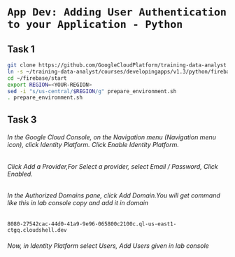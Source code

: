 # ``` App Dev: Adding User Authentication to your Application - Python ```
## Task 1
```bash
git clone https://github.com/GoogleCloudPlatform/training-data-analyst
ln -s ~/training-data-analyst/courses/developingapps/v1.3/python/firebase ~/firebase
cd ~/firebase/start
export REGION=<YOUR-REGION>
sed -i "s/us-central/$REGION/g" prepare_environment.sh
. prepare_environment.sh
```
## Task 3
###### In the Google Cloud Console, on the Navigation menu (Navigation menu icon), click Identity Platform. Click Enable Identity Platform.
###### Click Add a Provider,For Select a provider, select Email / Password, Click Enabled.
###### In the Authorized Domains pane, click Add Domain.You will get command like this in lab console copy and add it in domain
``` 8080-27542cac-44d0-41a9-9e96-065800c2100c.ql-us-east1-ctgq.cloudshell.dev ```
###### Now, in Identity Platform select Users, Add Users given in lab console
